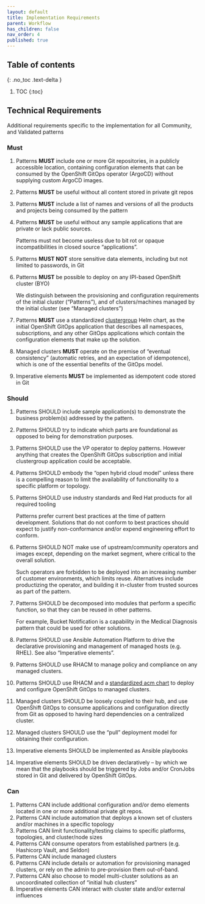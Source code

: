 ```yaml
---
layout: default
title: Implementation Requirements
parent: Workflow
has_children: false
nav_order: 4
published: true
---
```


## Table of contents

{: .no_toc .text-delta }

1. TOC
{:toc}

## Technical Requirements

Additional requirements specific to the implementation for all Community, and Validated patterns

### Must

1. Patterns **MUST** include one or more Git repositories, in a publicly accessible location, containing configuration elements that can be consumed by the OpenShift GitOps operator (ArgoCD) without supplying custom ArgoCD images.
1. Patterns **MUST** be useful without all content stored in private git repos
1. Patterns **MUST** include a list of names and versions of all the products and projects being consumed by the pattern
1. Patterns **MUST** be useful without any sample applications that are private or lack public sources.

   Patterns must not become useless due to bit rot or opaque incompatibilities in closed source “applications”.

1. Patterns **MUST NOT** store sensitive data elements, including but not limited to passwords, in Git
1. Patterns **MUST** be possible to deploy on any IPI-based OpenShift cluster (BYO)

   We distinguish between the provisioning and configuration requirements of the initial cluster (“Patterns”), and of clusters/machines managed by the initial cluster (see “Managed clusters”)

1. Patterns **MUST** use a standardized [clustergroup](https://github.com/hybrid-cloud-patterns/common/tree/main/clustergroup) Helm chart, as the initial OpenShift GitOps application that describes all namespaces, subscriptions, and any other GitOps applications which contain the configuration elements that make up the solution.
1. Managed clusters **MUST** operate on the premise of “eventual consistency” (automatic retries, and an expectation of idempotence), which is one of the essential benefits of the GitOps model.
1. Imperative elements **MUST** be implemented as idempotent code stored in Git

### Should

1. Patterns SHOULD include sample application(s) to demonstrate the business problem(s) addressed by the pattern.
1. Patterns SHOULD try to indicate which parts are foundational as opposed to being for demonstration purposes.
1. Patterns SHOULD use the VP operator to deploy patterns.  However anything that creates the OpenShift GitOps subscription and initial clustergroup application could be acceptable.
1. Patterns SHOULD embody the “open hybrid cloud model” unless there is a compelling reason to limit the availability of functionality to a specific platform or topology.
1. Patterns SHOULD use industry standards and Red Hat products for all required tooling

   Patterns prefer current best practices at the time of pattern development. Solutions that do not conform to best practices should expect to justify non-conformance and/or expend engineering effort to conform.

1. Patterns SHOULD NOT make use of upstream/community operators and images except, depending on the market segment, where critical to the overall solution.

   Such operators are forbidden to be deployed into an increasing number of customer environments, which limits reuse.
Alternatives include productizing the operator, and building it in-cluster from trusted sources as part of the pattern.

1. Patterns SHOULD be decomposed into modules that perform a specific function, so that they can be reused in other patterns.

   For example, Bucket Notification is a capability in the Medical Diagnosis pattern that could be used for other solutions.

1. Patterns SHOULD use Ansible Automation Platform to drive the declarative provisioning and management of managed hosts (e.g. RHEL). See also “Imperative elements”.
1. Patterns SHOULD use RHACM to manage policy and compliance on any managed clusters.
1. Patterns SHOULD use RHACM and a [standardized acm chart](https://github.com/hybrid-cloud-patterns/common/tree/main/acm) to deploy and configure OpenShift GitOps to managed clusters.
1. Managed clusters SHOULD be loosely coupled to their hub, and use OpenShift GitOps to consume applications and configuration directly from Git as opposed to having hard dependencies on a centralized cluster.
1. Managed clusters SHOULD use the “pull” deployment model for obtaining their configuration.
1. Imperative elements SHOULD be implemented as Ansible playbooks
1. Imperative elements SHOULD be driven declaratively – by which we mean that the playbooks should be triggered by Jobs and/or CronJobs stored in Git and delivered by OpenShift GitOps.

### Can

1. Patterns CAN include additional configuration and/or demo elements located in one or more additional private git repos.
1. Patterns CAN include automation that deploys a known set of clusters and/or machines in a specific topology
1. Patterns CAN limit functionality/testing claims to specific platforms, topologies, and cluster/node sizes
1. Patterns CAN consume operators from established partners (e.g. Hashicorp Vault, and Seldon)
1. Patterns CAN include managed clusters
1. Patterns CAN include details or automation for provisioning managed clusters, or rely on the admin to pre-provision them out-of-band.
1. Patterns CAN also choose to model multi-cluster solutions as an uncoordinated collection of “initial hub clusters”
1. Imperative elements CAN interact with cluster state and/or external influences
